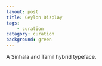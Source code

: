 ```yaml
---
layout: post
title: Ceylon Display
tags:
    - curation
catagory: curation
background: green
---
```




A Sinhala and Tamil hybrid typeface. 